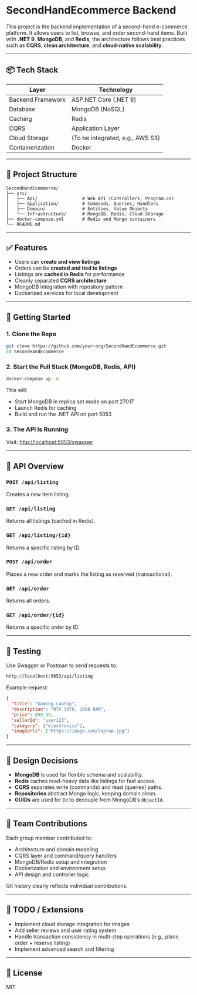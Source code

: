 # SecondHandEcommerce Backend

This project is the backend implementation of a second-hand e-commerce platform. It allows users to list, browse, and order second-hand items. Built with **.NET 9**, **MongoDB**, and **Redis**, the architecture follows best practices such as **CQRS**, **clean architecture**, and **cloud-native scalability**.

---

## 📦 Tech Stack

| Layer            | Technology            |
|------------------|------------------------|
| Backend Framework| ASP.NET Core (.NET 9) |
| Database         | MongoDB (NoSQL)       |
| Caching          | Redis                 |
| CQRS             | Application Layer     |
| Cloud Storage    | (To be integrated, e.g., AWS S3) |
| Containerization | Docker                |

---

## 📁 Project Structure

```
SecondHandEcommerce/
├── src/
│   ├── Api/                 # Web API (Controllers, Program.cs)
│   ├── Application/         # Commands, Queries, Handlers
│   ├── Domain/              # Entities, Value Objects
│   └── Infrastructure/      # MongoDB, Redis, Cloud Storage
├── docker-compose.yml       # Redis and Mongo containers
└── README.md
```

---

## ✅ Features

- Users can **create and view listings**
- Orders can be **created and tied to listings**
- Listings are **cached in Redis** for performance
- Cleanly separated **CQRS architecture**
- MongoDB integration with repository pattern
- Dockerized services for local development

---

## 🚀 Getting Started

### 1. Clone the Repo

```bash
git clone https://github.com/your-org/SecondHandEcommerce.git
cd SecondHandEcommerce
```

### 2. Start the Full Stack (MongoDB, Redis, API)

```bash
docker-compose up -d
```

This will:
- Start MongoDB in replica set mode on port 27017
- Launch Redis for caching
- Build and run the .NET API on port 5053

### 3. The API Is Running

Visit: [http://localhost:5053/swagger](http://localhost:5053/swagger)

---

## 🔁 API Overview

### `POST /api/listing`

Creates a new item listing.

### `GET /api/listing`

Returns all listings (cached in Redis).

### `GET /api/listing/{id}`

Returns a specific listing by ID.

### `POST /api/order`

Places a new order and marks the listing as reserved (transactional).

### `GET /api/order`

Returns all orders.

### `GET /api/order/{id}`

Returns a specific order by ID.

---

## 🧪 Testing

Use Swagger or Postman to send requests to:

```bash
http://localhost:5053/api/listing
```

Example request:

```json
{
  "title": "Gaming Laptop",
  "description": "RTX 3070, 16GB RAM",
  "price": 899.99,
  "sellerId": "user123",
  "category": ["electronics"],
  "imageUrls": ["https://image.com/laptop.jpg"]
}
```

---

## 🧠 Design Decisions

- **MongoDB** is used for flexible schema and scalability.
- **Redis** caches read-heavy data like listings for fast access.
- **CQRS** separates write (commands) and read (queries) paths.
- **Repositories** abstract Mongo logic, keeping domain clean.
- **GUIDs** are used for `Id` to decouple from MongoDB’s `ObjectId`.

---

## 👥 Team Contributions

Each group member contributed to:
- Architecture and domain modeling
- CQRS layer and command/query handlers
- MongoDB/Redis setup and integration
- Dockerization and environment setup
- API design and controller logic

Git history clearly reflects individual contributions.

---

## 📌 TODO / Extensions

- Implement cloud storage integration for images
- Add seller reviews and user rating system
- Handle transaction consistency in multi-step operations (e.g., place order + reserve listing)
- Implement advanced search and filtering

---

## 📄 License

MIT